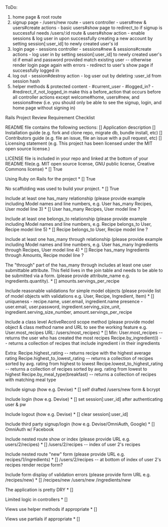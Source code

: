 ToDo:
  1. home page & root route
  2. signup page 
    - /users/new route
    - users controller
    - users#new & users#create actions
    - basic users#show page to redirect_to if signup is successful
        needs /users/:id route & users#show action
    - enable sessions & log user in upon successfully creating a new account by setting session[:user_id] to newly created user's id
  3. login page
    - sessions controller
    - sessions#new & sessions#create actions
    - log user in by setting session[:user_id] to newly created user's id if email and password provided match existing user -- otherwise render login page again with errors
    - redirect to user's show page if successfully logged in
  4. log out 
    - session#destroy action
    - log user out by deleting :user_id from session hash
  5. helper methods & protected content
    - #current_user
    - #logged_in?
    - #redirect_if_not_logged_in
        make this a before_action that occurs before all controller actions except welcome#home, users#new, and sessions#new (i.e. you should only be able to see the signup, login, and home page without signing in)

Rails Project Review Requirement Checklist

README file contains the following sections: 
[] Application description
[] Installation guide (e.g. fork and clone repo, migrate db, bundle install, etc)
[] Contributors guide (e.g. file an issue, file an issue with a pull request, etc)
[] Licensing statement (e.g. This project has been licensed under the MIT open source license.)

LICENSE file is included in your repo and linked at the bottom of your README file(e.g. MIT open source license, GNU public license, Creative Commons license) *
[] True

Using Ruby on Rails for the project *
[] True

No scaffolding was used to build your project. *
[] True

Include at least one has_many relationship (please provide example including Model names and line numbers, e.g. User has_many Recipes, User model line 3) *
[] 
User has_many Recipes, User model line ?
 
Include at least one belongs_to relationship (please provide example including Model names and line numbers, e.g. Recipe belongs_to User, Recipe model line 5) *
[]
Recipe belongs_to User, Recipe model line ?

Include at least one has_many through relationship (please provide example including Model names and line numbers, e.g. User has_many Ingredients through Recipes, User model line 4) *
[]
Recipe has_many Ingredients through Amounts, Recipe model line ?


The "through" part of the has_many through includes at least one user submittable attribute. This field lives in the join table and needs to be able to be submitted via a form. (please provide attribute_name e.g. ingredients.quantity). *
[]
amounts.servings_per_recipe

Include reasonable validations for simple model objects (please provide list of model objects with validations e.g. User, Recipe, Ingredient, Item) *
[]
uniqueness - recipe.name, user.email, ingredient.name
presence - user.email, user.password, ingredient.serving_size_unit, ingredient.serving_size_number, amount.servings_per_recipe

Include a class level ActiveRecord scope method (please provide model object & class method name and URL to see the working feature e.g. User.most_recipes URL: /users/most_recipes) *
[] 
Min:
User.most_recipes -- returns the user who has created the most recipes
Recipe.by_ingredient(i) -- returns a collection of recipes that include ingredient i in their ingredients

Extra:
Recipe.highest_rating -- returns recipe with the highest average rating 
Recipe.highest_to_lowest_rating -- returns a collection of recipes sorted by avg. rating from highest to lowest
Recipe.lowest_to_highest_rating -- returns a collection of recipes sorted by avg. rating from lowest to highest
Recipe.by_meal_type(breakfast) -- returns a collection of recipes with matching meal type 


Include signup (how e.g. Devise) *
[]
self drafted /users/new form & bcrypt

Include login (how e.g. Devise) *
[]
set session[:user_id] after authenticating user & pw 

Include logout (how e.g. Devise) *
[]
clear session[:user_id] 

Include third party signup/login (how e.g. Devise/OmniAuth, Google) *
[]
OmniAuth w/ Facebook

Include nested route show or index (please provide URL e.g. users/2/recipes) *
[]
/users/2/recipes -- index of user 2's recipes

Include nested route "new" form (please provide URL e.g. recipes/1/ingredients) *
[]
/users/2/recipes -- at bottom of index of user 2's recipes render recipe form?

Include form display of validation errors (please provide form URL e.g. /recipes/new) *
[]
/recipes/new
/users/new
/ingredients/new

The application is pretty DRY *
[]

Limited logic in controllers *
[]

Views use helper methods if appropriate *
[]

Views use partials if appropriate *
[]
